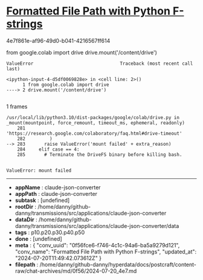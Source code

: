 # [Formatted File Path with Python F-strings](https://claude.ai/chat/0f56fce6-f746-4c1c-94a6-ba5a9279d121)

4e7f861e-af96-49d0-b041-4216567ff614

from google.colab import drive
drive.mount('/content/drive')


```
ValueError                                Traceback (most recent call last)

```


```
<ipython-input-4-d5df0069828e> in <cell line: 2>()
      1 from google.colab import drive
----> 2 drive.mount('/content/drive')


```

1 frames

```
/usr/local/lib/python3.10/dist-packages/google/colab/drive.py in _mount(mountpoint, force_remount, timeout_ms, ephemeral, readonly)
    281             'https://research.google.com/colaboratory/faq.html#drive-timeout'
    282         )
--> 283       raise ValueError('mount failed' + extra_reason)
    284     elif case == 4:
    285       # Terminate the DriveFS binary before killing bash.


```


```
ValueError: mount failed
```

---

* **appName** : claude-json-converter
* **appPath** : claude-json-converter
* **subtask** : [undefined]
* **rootDir** : /home/danny/github-danny/transmissions/src/applications/claude-json-converter
* **dataDir** : /home/danny/github-danny/transmissions/src/applications/claude-json-converter/data
* **tags** : p10.p20.p30.p40.p50
* **done** : [undefined]
* **meta** : {
  "conv_uuid": "0f56fce6-f746-4c1c-94a6-ba5a9279d121",
  "conv_name": "Formatted File Path with Python F-strings",
  "updated_at": "2024-07-20T11:49:42.073612Z"
}
* **filepath** : /home/danny/github-danny/hyperdata/docs/postcraft/content-raw/chat-archives/md/0f56/2024-07-20_4e7.md